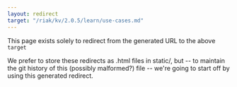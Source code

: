 ```yaml
---
layout: redirect
target: "/riak/kv/2.0.5/learn/use-cases.md"
---
```


This page exists solely to redirect from the generated URL to the above `target`

We prefer to store these redirects as .html files in static/, but -- to maintain
the git history of this (possibly malformed?) file -- we're going to start off
by using this generated redirect.
